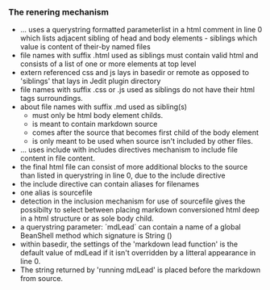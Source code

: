 <!-- head=sitev1.css.html+jquery.html+pictoLinks.css+pictoLinks.js&body=pagev1.html -->
### The renering mechanism

- ... uses a querystring formatted parameterlist in a html comment in line 0 which lists adjacent sibling of head and body elements - siblings which value is content of their-by named files
- file names with suffix .html used as siblings must contain valid html and consists of a list of one or more elements at top level
- extern referenced css and js lays in basedir or remote as opposed to 'siblings' that lays in Jedit plugin directory
- file names with suffix .css or .js used as siblings do not have their html tags surroundings.
- about file names with suffix .md used as sibling(s)
	- must only be html body element childs.
	- is meant to contain markdown source
	- comes after the source that becomes first child of the body element
	- is only meant to be used when source isn't included by other files.
- ... uses include with includes directives mechanism to include file content in file content. 
- the final html file can consist of more additional blocks to the source than listed in querystring in line 0, due to the include directive
- the include directive can contain aliases for filenames
- one alias is sourcefile
- detection in the inclusion mechanism for use of sourcefile gives the possibilty to select between placing markdown conversioned html deep in a html structure or as sole body child. 
- a querystring parameter: ´mdLead´ can contain a name of a global BeanShell method which signature is String ()
- within basedir, the settings of the 'markdown lead function' is the default value of mdLead if it isn't overridden by a litteral appearance in line 0.
- The string returned by 'running mdLead' is placed before the markdown from source.
